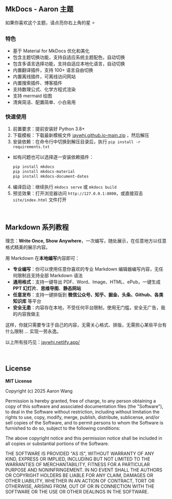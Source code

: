 ## MkDocs - Aaron 主题

如果你喜欢这个主题，请点亮你右上角的星 ⭐️

### 特色

- 基于 Material for MkDocs 优化和美化
- 包含主题切换功能，支持自适应系统主题配色，自动切换
- 包含多语言选择功能，支持自适应本地化语言，自动切换
- 内置翻译插件，支持 100+ 语言自由切换
- 内置离线插件，可离线访问网站
- 内置搜索插件、博客插件
- 支持数理公式、化学方程式渲染
- 支持 mermaid 绘图
- 清爽简洁、配置简单、小白易用

### 快速使用

1. 前置要求：提前安装好 Python 3.8+
2. 下载模板：下载最新模板文件 [jaywhj.github.io-main.zip](https://github.com/jaywhj/jaywhj.github.io/archive/refs/heads/main.zip) ，然后解压
3. 安装依赖：在命令行中切换到解压目录后，执行 `pip install -r requirements.txt`
  - 如有问题也可以选择逐一安装依赖插件：
    ```bash
    pip install mkdocs
    pip install mkdocs-material
    pip install mkdocs-document-dates
    ```

4. 编译启动：继续执行 `mkdocs serve` 或 `mkdocs build`
5. 预览效果：打开浏览器访问 `http://127.0.0.1:8000`，或直接双击 `site/index.html` 文件打开

<br />

## Markdown 系列教程

理念：**Write Once, Show Anywhere**，一次编写，随处展示，在任意地方以任意格式精美的展示内容。

用 Markdown 在**本地编写**内容即可：

- **专业编写**：你可以使用任意你喜欢的专业 Markdown 编辑器编写内容，无任何限制且支持全部 Markdown 语法
- **通用格式**：支持一键导出 PDF、Word、Image、HTML、ePub，一键生成 **PPT 幻灯片**、**思维导图**、**静态网站**
- **任意发布**：支持一键排版到 **微信公众号、知乎、掘金、头条、Github、各类知识库** 等平台
- **安全无患**：内容存在本地，不受任何平台限制，使用无门槛，安全无广告，我的内容我做主

这样，你就只需要专注于自己的内容，无需关心格式、排版，无需担心某些平台有什么限制 ... 实现一劳永逸。



以上所有技巧见：[jaywhj.netlify.app/](https://jaywhj.netlify.app/)

<br />

## License

**MIT License**

Copyright (c) 2025 Aaron Wang

Permission is hereby granted, free of charge, to any person obtaining a copy
of this software and associated documentation files (the "Software"), to deal
in the Software without restriction, including without limitation the rights
to use, copy, modify, merge, publish, distribute, sublicense, and/or sell
copies of the Software, and to permit persons to whom the Software is
furnished to do so, subject to the following conditions:

The above copyright notice and this permission notice shall be included in all
copies or substantial portions of the Software.

THE SOFTWARE IS PROVIDED "AS IS", WITHOUT WARRANTY OF ANY KIND, EXPRESS OR
IMPLIED, INCLUDING BUT NOT LIMITED TO THE WARRANTIES OF MERCHANTABILITY,
FITNESS FOR A PARTICULAR PURPOSE AND NONINFRINGEMENT. IN NO EVENT SHALL THE
AUTHORS OR COPYRIGHT HOLDERS BE LIABLE FOR ANY CLAIM, DAMAGES OR OTHER
LIABILITY, WHETHER IN AN ACTION OF CONTRACT, TORT OR OTHERWISE, ARISING FROM,
OUT OF OR IN CONNECTION WITH THE SOFTWARE OR THE USE OR OTHER DEALINGS IN THE
SOFTWARE.
